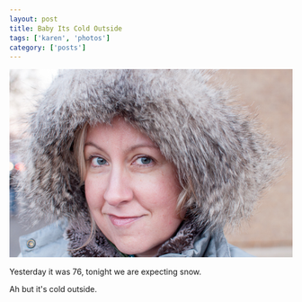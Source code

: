 ```yaml
---
layout: post
title: Baby Its Cold Outside
tags: ['karen', 'photos']
category: ['posts']
---
```


![Brr](/media/2013/20130129-7129-600px.jpg)

Yesterday it was 76, tonight we are expecting snow. 

Ah but it's cold outside.

